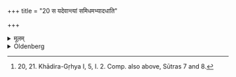 +++
title = "20 स यदेवान्त्यां समिधमभ्यादधाति"

+++

<details><summary>मूलम्</summary>

स यदेवान्त्यां समिधमभ्यादधाति जायाया वा पाणिं जिघृक्षन्जुहोति तमभिसंयच्छेत् २०
</details>

<details><summary>Oldenberg</summary>

20. [^8]  When he puts (at the end of his studentship) the last piece of wood (on the fire), or when he sacrifices when going to seize the hand of a wife, that fire he should keep.


[^8]:  20, 21. Khādira-Gṛhya I, 5, I. 2. Comp. also above, Sūtras 7 and 8.
</details>
